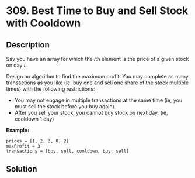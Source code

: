 # 309. Best Time to Buy and Sell Stock with Cooldown

## Description

Say you have an array for which the *i*th element is the price of a given stock on day *i*.

Design an algorithm to find the maximum profit. You may complete as many transactions as you like (ie, buy one and sell one share of the stock multiple times) with the following restrictions:

- You may not engage in multiple transactions at the same time (ie, you must sell the stock before you buy again).
- After you sell your stock, you cannot buy stock on next day. (ie, cooldown 1 day)

**Example:**

``` text
prices = [1, 2, 3, 0, 2]
maxProfit = 3
transactions = [buy, sell, cooldown, buy, sell]
```

## Solution
